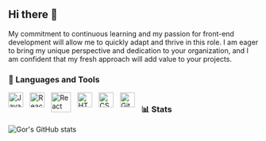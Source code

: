 ## Hi there 👋

My commitment to continuous learning and my passion for
front-end development will allow me to quickly adapt and
thrive in this role. I am eager to bring my unique perspective
and dedication to your organization, and I am confident that
my fresh approach will add value to your projects.



### 🧰 Languages and Tools

<img align="left" alt="JavaScript" width="30px" style="padding-right:10px;" src="https://cdn.jsdelivr.net/gh/devicons/devicon/icons/javascript/javascript-plain.svg" />
<img align="left" alt="React" width="30px" style="padding-right:10px;" src="https://cdn.jsdelivr.net/gh/devicons/devicon/icons/react/react-original.svg" />
<img align="left" alt="React" width="40px" style="padding-right:10px;" src="https://cdn.worldvectorlogo.com/logos/react-native-1.svg" />
<img align="left" alt="HTML" width="30px" style="padding-right:10px;" src="https://cdn.jsdelivr.net/gh/devicons/devicon/icons/html5/html5-plain.svg" />
<img align="left" alt="CSS" width="30px" style="padding-right:10px;" src="https://cdn.jsdelivr.net/gh/devicons/devicon/icons/css3/css3-plain.svg" />
<img align="left" alt="GitHub" width="30px" style="padding-right:10px;" src="https://cdn.jsdelivr.net/gh/devicons/devicon/icons/github/github-original.svg" />


#
#
#

### 📊 Stats

![Gor's GitHub stats](https://github-readme-stats.vercel.app/api?username=GorSoghomonian&show_icons=true&theme=gruvbox)
